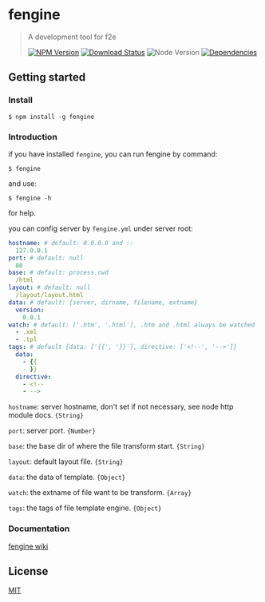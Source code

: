 # fengine

> A development tool for f2e
>
> [![NPM Version][npm-image]][npm-url]
> [![Download Status][download-image]][npm-url]
> ![Node Version][node-image]
> [![Dependencies][david-image]][david-url]

## Getting started

### Install

```shell
$ npm install -g fengine
```

### Introduction

if you have installed `fengine`, you can run fengine by command:

```shell
$ fengine
```

and use:

```shell
$ fengine -h
```

for help.

you can config server by `fengine.yml` under server root:
```yml
hostname: # default: 0.0.0.0 and ::
  127.0.0.1
port: # default: null
  80
base: # default: process.cwd
  /html
layout: # default: null
  /layout/layout.html
data: # default: {server, dirname, filename, extname}
  version:
    0.0.1
watch: # default: ['.htm', '.html'], .htm and .html always be watched
  - .xml
  - .tpl
tags: # default {data: ['{{', '}}'], directive: ['<!--', '-->']}
  data:
    - {{
    - }}
  directive:
    - <!--
    - -->
```

`hostname`: server hostname, don't set if not necessary, see node http module docs. `{String}`

`port`: server port. `{Number}`

`base`: the base dir of where the file transform start. `{String}`

`layout`: default layout file. `{String}`

`data`: the data of template. `{Object}`

`watch`: the extname of file want to be transform. `{Array}`

`tags`: the tags of file template engine. `{Object}`

### Documentation

[fengine wiki](https://github.com/nuintun/fengine/wiki)

## License

[MIT](LICENSE)

[david-image]: http://img.shields.io/david/nuintun/fengine.svg?style=flat-square
[david-url]: https://david-dm.org/nuintun/fengine
[node-image]: http://img.shields.io/node/v/fengine.svg?style=flat-square
[npm-image]: http://img.shields.io/npm/v/fengine.svg?style=flat-square
[npm-url]: https://www.npmjs.org/package/fengine
[download-image]: http://img.shields.io/npm/dm/fengine.svg?style=flat-square

